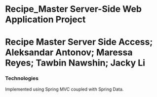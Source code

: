 # Recipe_Master Server-Side Web Application Project
Recipe Master Server Side Access; Aleksandar Antonov; Maressa Reyes; Tawbin Nawshin; Jacky Li
======

### Technologies

Implemented using Spring MVC coupled with Spring Data.